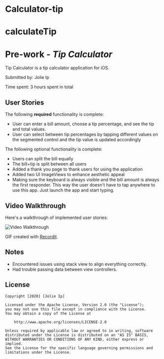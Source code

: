 # Calculator-tip
# calculateTip
# Pre-work - *Tip Calculator*

Tip Calculator is a tip calculator application for iOS.

Submitted by: Jolie Ip

Time spent: 3 hours spent in total

## User Stories

The following **required** functionality is complete:

* User can enter a bill amount, choose a tip percentage, and see the tip and total values.
* User can select between tip percentages by tapping different values on the segmented control and the tip value is updated accordingly

The following optional functionality is complete:
* Users can split the bill equally
* The bill+tip is split between all users
* Added a thank you page to thank users for using the application
* Added two UI ImageViews to enhance aesthetic appeal
* Making sure the keyboard is always visible and the bill amount is always the first responder. This way the user doesn't have to tap anywhere to use this app. Just launch the app and start typing.


## Video Walkthrough

Here's a walkthrough of implemented user stories:

<img src='http://g.recordit.co/qejLg2xJvA.gif' title='Video Walkthrough' width='' alt='Video Walkthrough' />

GIF created with [Recordit](https://recordit.co/).

## Notes

* Encountered issues using stack view to align everything correctly. 
* Had trouble passing data between view controllers.
## License

    Copyright [2020] [Jolie Ip]

    Licensed under the Apache License, Version 2.0 (the "License");
    you may not use this file except in compliance with the License.
    You may obtain a copy of the License at

        http://www.apache.org/licenses/LICENSE-2.0

    Unless required by applicable law or agreed to in writing, software
    distributed under the License is distributed on an "AS IS" BASIS,
    WITHOUT WARRANTIES OR CONDITIONS OF ANY KIND, either express or implied.
    See the License for the specific language governing permissions and
    limitations under the License.
